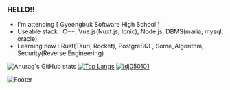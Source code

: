 ### HELLO!! 
- I'm attending [ Gyeongbuk Software High School ]
- Useable stack : C++, Vue.js(Nuxt.js, Ionic), Node.js, DBMS(maria, mysql, oracle)
- Learning now : Rust(Tauri, Rocket), PostgreSQL, Some_Algorithm, Security(Reverse Engineering)

![Anurag's GitHub stats](https://github-readme-stats.vercel.app/api?username=l050101&show_icons=true&theme=vue-dark)
[![Top Langs](https://github-readme-stats.vercel.app/api/top-langs/?username=l050101&layout=compact&theme=vue-dark)](https://github.com/anuraghazra/github-readme-stats)
[![ldj050101](https://solvedac-readme-badge.herokuapp.com/api/v1/badge?user=ldj050101&theme=github-dark&size=medium&sub_color=f74c00&compact=1&use_back_color=0&use_border=0&use_shadow=0)](https://www.acmicpc.net/user/ldj050101)

![Footer](https://capsule-render.vercel.app/api?type=waving&color=auto&height=150&section=footer)
<!--
**l050101/l050101** is a ✨ _special_ ✨ repository because its `README.md` (this file) appears on your GitHub profile.

Here are some ideas to get you started:

- 🔭 I’m currently working on ...
- 🌱 I’m currently learning ...
- 👯 I’m looking to collaborate on ...
- 🤔 I’m looking for help with ...
- 💬 Ask me about ...
- 📫 How to reach me: ...
- 😄 Pronouns: ...
- ⚡ Fun fact: ...
-->
